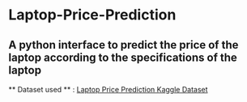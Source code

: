 # Laptop-Price-Prediction
## A python interface to predict the price of the laptop according to the specifications of the laptop ##

** Dataset used ** : [Laptop Price Prediction Kaggle Dataset](https://www.kaggle.com/ionaskel/laptop-prices)


